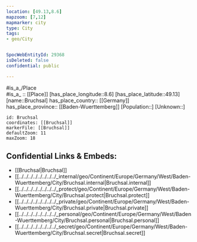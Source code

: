 ```yaml
---
location: [49.13,8.6] 
mapzoom: [7,12] 
mapmarker: city 
type: City
tags:
- geo/City


SpocWebEntityId: 29368
isDeleted: false
confidential: public

---
```

#is_a_/Place  
#is_a_ :: [[Place]] 
[has_place_longitude::8.6] 
[has_place_latitude::49.13] 
[name::Bruchsal] 
has_place_country:: [[Germany]]  
has_place_province:: [[Baden-Wuerttemberg]] 
[Population::] 
[Unknown::] 


```leaflet
id: Bruchsal
coordinates: [[Bruchsal]] 
markerFile: [[Bruchsal]] 
defaultZoom: 11 
maxZoom: 18
```


## Confidential Links & Embeds: 
- [[Bruchsal|Bruchsal]]  
- [[../../../../../../../../_internal/geo/Continent/Europe/Germany/West/Baden-Wuerttemberg/City/Bruchsal.internal|Bruchsal.internal]] 
- [[../../../../../../../../_protect/geo/Continent/Europe/Germany/West/Baden-Wuerttemberg/City/Bruchsal.protect|Bruchsal.protect]] 
- [[../../../../../../../../_private/geo/Continent/Europe/Germany/West/Baden-Wuerttemberg/City/Bruchsal.private|Bruchsal.private]] 
- [[../../../../../../../../_personal/geo/Continent/Europe/Germany/West/Baden-Wuerttemberg/City/Bruchsal.personal|Bruchsal.personal]] 
- [[../../../../../../../../_secret/geo/Continent/Europe/Germany/West/Baden-Wuerttemberg/City/Bruchsal.secret|Bruchsal.secret]] 
